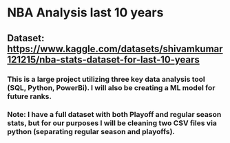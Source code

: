 # NBA Analysis last 10 years </n>
## Dataset: https://www.kaggle.com/datasets/shivamkumar121215/nba-stats-dataset-for-last-10-years </n>
### This is a large project utilizing three key data analysis tool (SQL, Python, PowerBi). I will also be creating a ML model for future ranks. 
### Note: I have a full dataset with both Playoff and regular season stats, but for our purposes I will be cleaning two CSV files via python (separating regular season and playoffs).  

